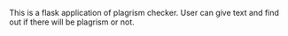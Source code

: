 This is a flask application of plagrism checker. User can give text and find out if there will be plagrism or not.
